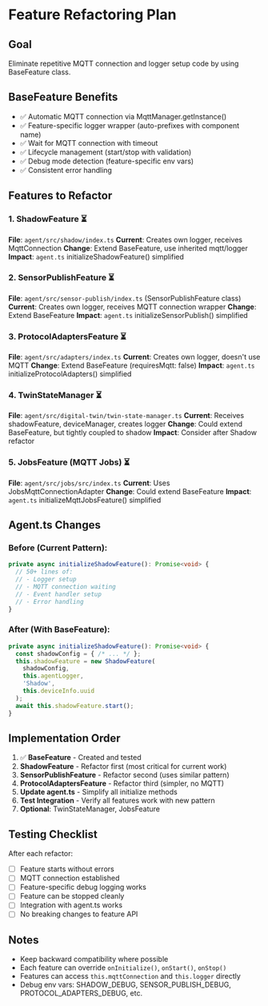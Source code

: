 # Feature Refactoring Plan

## Goal
Eliminate repetitive MQTT connection and logger setup code by using BaseFeature class.

## BaseFeature Benefits
- ✅ Automatic MQTT connection via MqttManager.getInstance()
- ✅ Feature-specific logger wrapper (auto-prefixes with component name)
- ✅ Wait for MQTT connection with timeout
- ✅ Lifecycle management (start/stop with validation)
- ✅ Debug mode detection (feature-specific env vars)
- ✅ Consistent error handling

## Features to Refactor

### 1. ShadowFeature ⏳
**File**: `agent/src/shadow/index.ts`
**Current**: Creates own logger, receives MqttConnection
**Change**: Extend BaseFeature, use inherited mqtt/logger
**Impact**: `agent.ts` initializeShadowFeature() simplified

### 2. SensorPublishFeature ⏳
**File**: `agent/src/sensor-publish/index.ts` (SensorPublishFeature class)
**Current**: Creates own logger, receives MQTT connection wrapper
**Change**: Extend BaseFeature
**Impact**: `agent.ts` initializeSensorPublish() simplified

### 3. ProtocolAdaptersFeature ⏳
**File**: `agent/src/adapters/index.ts`
**Current**: Creates own logger, doesn't use MQTT
**Change**: Extend BaseFeature (requiresMqtt: false)
**Impact**: `agent.ts` initializeProtocolAdapters() simplified

### 4. TwinStateManager ⏳
**File**: `agent/src/digital-twin/twin-state-manager.ts`
**Current**: Receives shadowFeature, deviceManager, creates logger
**Change**: Could extend BaseFeature, but tightly coupled to shadow
**Impact**: Consider after Shadow refactor

### 5. JobsFeature (MQTT Jobs) ⏳
**File**: `agent/src/jobs/src/index.ts`
**Current**: Uses JobsMqttConnectionAdapter
**Change**: Could extend BaseFeature
**Impact**: `agent.ts` initializeMqttJobsFeature() simplified

## Agent.ts Changes

### Before (Current Pattern):
```typescript
private async initializeShadowFeature(): Promise<void> {
  // 50+ lines of:
  // - Logger setup
  // - MQTT connection waiting
  // - Event handler setup
  // - Error handling
}
```

### After (With BaseFeature):
```typescript
private async initializeShadowFeature(): Promise<void> {
  const shadowConfig = { /* ... */ };
  this.shadowFeature = new ShadowFeature(
    shadowConfig,
    this.agentLogger,
    'Shadow',
    this.deviceInfo.uuid
  );
  await this.shadowFeature.start();
}
```

## Implementation Order

1. ✅ **BaseFeature** - Created and tested
2. **ShadowFeature** - Refactor first (most critical for current work)
3. **SensorPublishFeature** - Refactor second (uses similar pattern)
4. **ProtocolAdaptersFeature** - Refactor third (simpler, no MQTT)
5. **Update agent.ts** - Simplify all initialize methods
6. **Test Integration** - Verify all features work with new pattern
7. **Optional**: TwinStateManager, JobsFeature

## Testing Checklist

After each refactor:
- [ ] Feature starts without errors
- [ ] MQTT connection established
- [ ] Feature-specific debug logging works
- [ ] Feature can be stopped cleanly
- [ ] Integration with agent.ts works
- [ ] No breaking changes to feature API

## Notes

- Keep backward compatibility where possible
- Each feature can override `onInitialize()`, `onStart()`, `onStop()`
- Features can access `this.mqttConnection` and `this.logger` directly
- Debug env vars: SHADOW_DEBUG, SENSOR_PUBLISH_DEBUG, PROTOCOL_ADAPTERS_DEBUG, etc.
